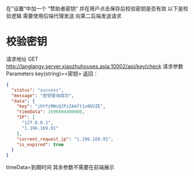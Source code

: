 在”设置“中加一个 ”赞助者密钥“ 并在用户点击保存后校验密钥是否有效 以下是校验逻辑
需要使用后端代理发送
向第二后端发送请求
# 校验密钥
请求地址 GET http://langlangy.server.xiaozhuhouses.asia:10002/api/key/check
请求参数Parameters
key(string)=<密钥>
返回：
```json
{
  "status": "success",
  "message": "密钥查询成功",
  "data": {
    "key": "jhYfzMWsQJPzZAAft1x0QVZE",
    "timeData": 1696694400000,
    "IP": [
      "127.0.0.1",
      "1.196.169.91"
    ],
    "current_request_ip": "1.196.169.91",
    "is_expired": true
  }
}
```
timeData=到期时间
其余参数不需要在前端展示